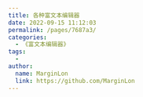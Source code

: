 ```yaml
---
title: 各种富文本编辑器
date: 2022-09-15 11:12:03
permalink: /pages/7687a3/
categories:
  - 《富文本编辑器》
tags:
  - 
author: 
  name: MarginLon
  link: https://github.com/MarginLon
---
```


